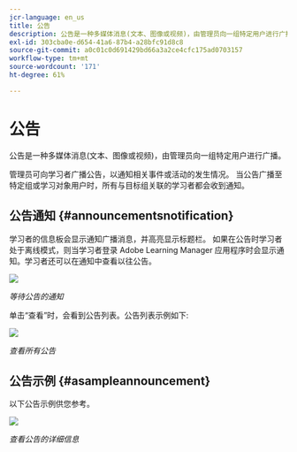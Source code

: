 ```yaml
---
jcr-language: en_us
title: 公告
description: 公告是一种多媒体消息(文本、图像或视频)，由管理员向一组特定用户进行广播。
exl-id: 303cba0e-d654-41a6-87b4-a28bfc91d8c8
source-git-commit: a0c01c0d691429bd66a3a2ce4cfc175ad0703157
workflow-type: tm+mt
source-wordcount: '171'
ht-degree: 61%

---
```


# 公告

公告是一种多媒体消息(文本、图像或视频)，由管理员向一组特定用户进行广播。

管理员可向学习者广播公告，以通知相关事件或活动的发生情况。 当公告广播至特定组或学习对象用户时，所有与目标组关联的学习者都会收到通知。

## 公告通知 {#announcementsnotification}

学习者的信息板会显示通知广播消息，并高亮显示标题栏。 如果在公告时学习者处于离线模式，则当学习者登录 Adobe Learning Manager 应用程序时会显示通知。学习者还可以在通知中查看以往公告。

![](assets/pending-announcements.png)

*等待公告的通知*

单击“查看”时，会看到公告列表。公告列表示例如下:

![](assets/learner-announcements-list.png)

*查看所有公告*

## 公告示例 {#asampleannouncement}

以下公告示例供您参考。

![](assets/announcement-details.png)

*查看公告的详细信息*
